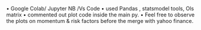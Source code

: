 • Google Colab/ Jupyter NB /Vs Code
• used Pandas , statsmodel tools, Ols matrix
• commented out plot code inside the main py.
• Feel free to observe the plots on momentum & risk factors before the merge with yahoo finance.
